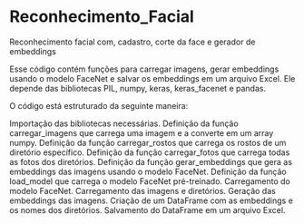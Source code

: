 # Reconhecimento_Facial
Reconhecimento facial com, cadastro, corte da face e gerador de embeddings

Esse código contém funções para carregar imagens, gerar embeddings usando o modelo FaceNet e salvar os embeddings em um arquivo Excel. Ele depende das bibliotecas PIL, numpy, keras, keras_facenet e pandas.

O código está estruturado da seguinte maneira:

Importação das bibliotecas necessárias.
Definição da função carregar_imagens que carrega uma imagem e a converte em um array numpy.
Definição da função carregar_rostos que carrega os rostos de um diretório específico.
Definição da função carregar_fotos que carrega todas as fotos dos diretórios.
Definição da função gerar_embeddings que gera as embeddings das imagens usando o modelo FaceNet.
Definição da função load_model que carrega o modelo FaceNet pré-treinado.
Carregamento do modelo FaceNet.
Carregamento das imagens e diretórios.
Geração das embeddings das imagens.
Criação de um DataFrame com as embeddings e os nomes dos diretórios.
Salvamento do DataFrame em um arquivo Excel.

